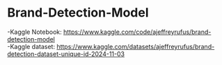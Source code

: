 # Brand-Detection-Model

-Kaggle Notebook: https://www.kaggle.com/code/ajeffreyrufus/brand-detection-model  
-Kaggle dataset: https://www.kaggle.com/datasets/ajeffreyrufus/brand-detection-dataset-unique-id-2024-11-03
